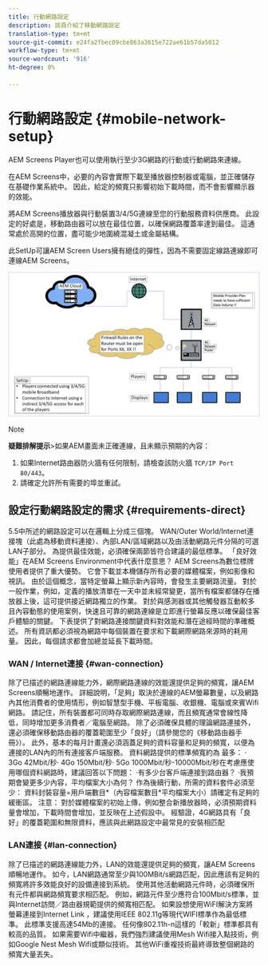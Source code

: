 ```yaml
---
title: 行動網路設定
description: 該頁介紹了移動網路設定
translation-type: tm+mt
source-git-commit: e24fa2fbec09cbe863a3615e722ae61b57da5012
workflow-type: tm+mt
source-wordcount: '916'
ht-degree: 0%

---
```



# 行動網路設定 {#mobile-network-setup}

AEM Screens Player也可以使用執行至少3G網路的行動或行動網路來連線。

在AEM Screens中，必要的內容會實際下載至播放器控制器或電腦，並正確儲存在基礎作業系統中。 因此，給定的頻寬只影響初始下載時間，而不會影響顯示器的效能。

將AEM Screens播放器與行動裝置3/4/5G連線至您的行動服務資料供應商。 此設定的好處是，移動路由器可以放在最佳位置，以確保網路覆蓋率達到最佳。 這通常處於高開的位置，盡可能少地圍繞混凝土或金屬結構。

此SetUp可讓AEM Screen Users擁有絕佳的彈性，因為不需要固定線路連線即可連線AEM Screens。

![](/help/using/assets/mobile-network-1.png)

>[!NOTE]
>**疑難排解提示&#x200B;**>如果AEM畫面未正確連線，且未顯示預期的內容：
>
>1. 如果Internet路由器防火牆有任何限制，請檢查該防火牆 `TCP/IP Port 80/443`。
>1. 請確定允許所有需要的埠並重試。



## 設定行動網路設定的需求 {#requirements-direct}

5.5中所述的網路設定可以在邏輯上分成三個塊。 WAN/Outer World/Internet連接塊（此處為移動資料連接）、內部LAN/區域網路以及由活動網路元件分隔的可選LAN子部分。
為提供最佳效能，必須確保兩節皆符合建議的最低標準。
「良好效能」在AEM Screens Environment中代表什麼意思？
AEM Screens為數位標牌使用者提供了重大優勢。 它會下載並本機儲存所有必要的媒體檔案，例如影像和視訊。 由於這個概念，當特定螢幕上顯示新內容時，會發生主要網路流量。
對於一般作業，例如，定義的播放清單在一天中並未經常變更，當所有檔案都儲存在播放器上後，這可提供接近網路獨立的作業。
對於與感測器或其他觸發器互動較多且內容動態的使用案例，快速且可靠的網路連線是立即進行螢幕反應以確保最佳客戶體驗的關鍵。
下表提供了對網路連接關鍵資料對效能和潛在途經時間的準確概述。
所有資訊都必須視為網路中每個裝置在要求和下載網際網路來源時的耗用量。 因此，每個請求都會加總並延長下載時間。


### WAN / Internet連接 {#wan-connection}

除了已描述的網路連線能力外，網際網路連線的效能還提供足夠的頻寬，讓AEM Screens順暢地運作。 詳細說明，「足夠」取決於連線的AEM螢幕數量，以及網路內其他消費者的使用情形，例如智慧型手機、平板電腦、收銀機、電腦或來賓Wifi網路。
請記住，所有裝置都可同時存取網際網路連線，而且頻寬通常會線性降低，同時增加更多消費者／電腦至網路。
除了必須確保具體的理論網路連接外，還必須確保移動路由器的覆蓋範圍至少「良好」（請參閱您的《移動路由器手冊》）。 此外，基本的每月計畫還必須涵蓋足夠的資料容量和足夠的頻寬，以便為連接的LAN內的所有連接客戶端服務。
資料網路提供的標準頻寬約為 最多：
· 3Go 42Mbit/秒· 4Go 150Mbit/秒· 5Go 1000Mbit/秒-10000Mbit/秒在考慮應使用哪個資料網路時，建議回答以下問題：
·有多少台客戶端連接到路由器？
·我預期會變更多少內容，平均檔案大小為何？
作為後續行動，所需的資料套件必須至少：
資料封裝容量=用戶端數目*（內容檔案數目*平均檔案大小）請確定有足夠的緩衝區。
注意： 對於媒體檔案的初始上傳，例如整合新播放器時，必須預期資料量會增加，下載時間會增加，並反映在上述假設中。
經驗證，4G網路具有「良好」的覆蓋範圍和無限資料，應該與此網路設定中最常見的安裝相匹配


### LAN連接 {#lan-connection}

除了已描述的網路連線能力外，LAN的效能還提供足夠的頻寬，讓AEM Screens順暢地運作。 如今，LAN網路通常至少與100MBit/s網路匹配，因此應該有足夠的頻寬將許多效能良好的設備連接到系統。 使用其他活動網路元件時，必須確保所有元件都與網路頻寬要求相匹配。 例如，網路元件至少應符合100Mbit/s標準，並與Internet訪問／路由器規範提供的頻寬相匹配。
如果設想使用WiFI解決方案將螢幕連接到Internet Link ，建議使用IEEE 802.11g等現代WIFI標準作為最低標準。 此標準支援高達54Mb的連接。 任何像802.11h-n這樣的「較新」標準都具有較高的品質。 如果需要Wifi中繼器，我們強烈建議使用Mesh Wifi接入點技術，例如Google Nest Mesh Wifi或類似技術。
其他WiFi重複技術最終導致整個網路的頻寬大量丟失。
